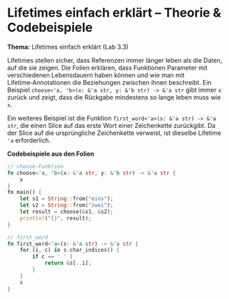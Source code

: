 # Lifetimes einfach erklärt – Theorie & Codebeispiele


**Thema:** Lifetimes einfach erklärt (Lab 3.3)

Lifetimes stellen sicher, dass Referenzen immer länger leben als die Daten, auf die sie zeigen. Die Folien erklären, dass Funktionen Parameter mit verschiedenen Lebensdauern haben können und wie man mit Lifetime‑Annotationen die Beziehungen zwischen ihnen beschreibt. Ein Beispiel `choose<'a, 'b>(x: &'a str, y: &'b str) -> &'a str` gibt immer `x` zurück und zeigt, dass die Rückgabe mindestens so lange leben muss wie `x`.

Ein weiteres Beispiel ist die Funktion `first_word<'a>(s: &'a str) -> &'a str`, die einen Slice auf das erste Wort einer Zeichenkette zurückgibt. Da der Slice auf die ursprüngliche Zeichenkette verweist, ist dieselbe Lifetime `'a` erforderlich.

**Codebeispiele aus den Folien**
```rust
// choose-Funktion
fn choose<'a, 'b>(x: &'a str, y: &'b str) -> &'a str {
    x
}
fn main() {
    let s1 = String::from("eins");
    let s2 = String::from("zwei");
    let result = choose(&s1, &s2);
    println!("{}", result);
}

// first_word
fn first_word<'a>(s: &'a str) -> &'a str {
    for (i, c) in s.char_indices() {
        if c == ' ' {
            return &s[..i];
        }
    }
    s
}
```

